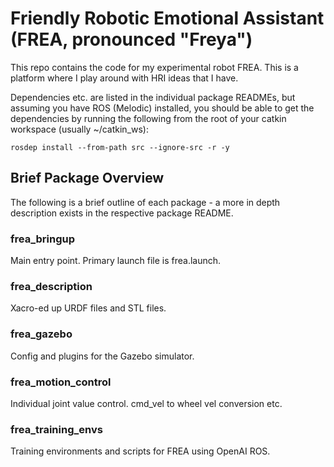 # Friendly Robotic Emotional Assistant (FREA, pronounced "Freya")

This repo contains the code for my experimental robot FREA. This is a platform where I play around with HRI ideas that I have.

Dependencies etc. are listed in the individual package READMEs, but assuming you have ROS (Melodic) installed, you should be able to get the dependencies by running the following from the root of your catkin workspace (usually ~/catkin_ws):

`rosdep install --from-path src --ignore-src -r -y`

## Brief Package Overview

The following is a brief outline of each package - a more in depth description exists in the respective package README.

### frea_bringup

Main entry point. Primary launch file is frea.launch.

### frea_description

Xacro-ed up URDF files and STL files.

### frea_gazebo

Config and plugins for the Gazebo simulator.

### frea_motion_control

Individual joint value control. cmd_vel to wheel vel conversion etc.

### frea_training_envs

Training environments and scripts for FREA using OpenAI ROS.
